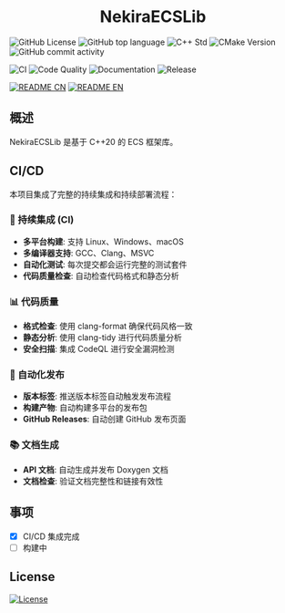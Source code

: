 <h1 align="center">NekiraECSLib</h1>

![GitHub License](https://img.shields.io/github/license/TokiraNeo/NekiraECS?style=flat-square&color=%233effc2)
![GitHub top language](https://img.shields.io/github/languages/top/TokiraNeo/NekiraECS?style=flat-square&color=%23f25037)
![C++ Std](https://img.shields.io/badge/C%2B%2B_std-%3E%3D20-%23F761AE?style=flat-square)
![CMake Version](https://img.shields.io/badge/CMake-%3E%3D3.20-%2366F59F?style=flat-square)
![GitHub commit activity](https://img.shields.io/github/commit-activity/m/TokiraNeo/NekiraECS?style=flat-square&labelColor=91CBED&color=A0AEDE)

<!-- CI/CD Status Badges -->
![CI](https://img.shields.io/github/actions/workflow/status/TokiraNeo/NekiraECS/ci.yml?branch=main&style=flat-square&label=CI&color=%2300d4aa)
![Code Quality](https://img.shields.io/github/actions/workflow/status/TokiraNeo/NekiraECS/code-quality.yml?branch=main&style=flat-square&label=Code%20Quality&color=%23ff6b6b)
![Documentation](https://img.shields.io/github/actions/workflow/status/TokiraNeo/NekiraECS/documentation.yml?branch=main&style=flat-square&label=Docs&color=%234ecdc4)
![Release](https://img.shields.io/github/v/release/TokiraNeo/NekiraECS?style=flat-square&color=%23f7b801)

[![README CN](https://img.shields.io/badge/README-%E4%B8%AD%E6%96%87-%2331EDA8?style=for-the-badge)](/Documents/README/README.CN.MD)
[![README EN](https://img.shields.io/badge/README-EN-%2331D4ED?style=for-the-badge)](/Documents/README/README.EN.MD)

## 概述

NekiraECSLib 是基于 C++20 的 ECS 框架库。

## CI/CD

本项目集成了完整的持续集成和持续部署流程：

### 🔧 持续集成 (CI)
- **多平台构建**: 支持 Linux、Windows、macOS
- **多编译器支持**: GCC、Clang、MSVC
- **自动化测试**: 每次提交都会运行完整的测试套件
- **代码质量检查**: 自动检查代码格式和静态分析

### 📊 代码质量
- **格式检查**: 使用 clang-format 确保代码风格一致
- **静态分析**: 使用 clang-tidy 进行代码质量分析
- **安全扫描**: 集成 CodeQL 进行安全漏洞检测

### 🚀 自动化发布
- **版本标签**: 推送版本标签自动触发发布流程
- **构建产物**: 自动构建多平台的发布包
- **GitHub Releases**: 自动创建 GitHub 发布页面

### 📚 文档生成
- **API 文档**: 自动生成并发布 Doxygen 文档
- **文档检查**: 验证文档完整性和链接有效性

## 事项

- [x] CI/CD 集成完成
- [ ] 构建中

## License

[![License](https://img.shields.io/badge/License-MIT-38E575?style=for-the-badge)](/LICENSE)

